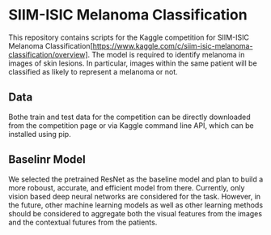 # SIIM-ISIC Melanoma Classification
This repository contains scripts for the Kaggle competition for SIIM-ISIC Melanoma Classification[https://www.kaggle.com/c/siim-isic-melanoma-classification/overview]. The model is required to identify melanoma in images of skin lesions. In particular, images within the same patient will be classified as likely to represent a melanoma or not. 

## Data
Bothe train and test data for the competition can be directly downloaded from the competition page or via Kaggle command line API, which can be installed using pip. 

## Baselinr Model
We selected the pretrained ResNet as the baseline model and plan to build a more roboust, accurate, and efficient model from there. Currently, only vision based deep neural networks are considered for the task. However, in the future, other machine learning models as well as other learning methods should be considered to aggregate both the visual features from the images and the contextual futures from the patients.